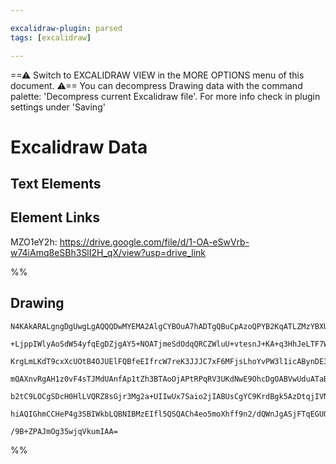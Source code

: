 ```yaml
---

excalidraw-plugin: parsed
tags: [excalidraw]

---
```

==⚠  Switch to EXCALIDRAW VIEW in the MORE OPTIONS menu of this document. ⚠== You can decompress Drawing data with the command palette: 'Decompress current Excalidraw file'. For more info check in plugin settings under 'Saving'



# Excalidraw Data

## Text Elements
## Element Links
MZO1eY2h: https://drive.google.com/file/d/1-OA-eSwVrb-w74iAmq8eSBh3SlI2H_qX/view?usp=drive_link

%%
## Drawing
```compressed-json
N4KAkARALgngDgUwgLgAQQQDwMYEMA2AlgCYBOuA7hADTgQBuCpAzoQPYB2KqATLZMzYBXUtiRoIACyhQ4zZAHoFAc0JRJQgEYA6bGwC2CgF7N6hbEcK4OCtptbErHALRY8RMpWdx8Q1TdIEfARcZgRmBShcZQUebQAObQBmGjoghH0EDihmbgBtcDBQMBKIEm4IAFkALQB5AEYEAE0eSVSSyFhECozNBGJiXE1g9tLMbmcAVgAWRIB2Sf5SmAn6

+LjppIWlyAoSdW54yfqEgDZjgAY5+NOATjmeSdOdqQRCZWluU+vtesnJ+KA+q3HhJeLTF7WZQjNAXF7MKCkNgAawQAGE2Pg2KQKgBiRoEpAvTS4bDI5RIoQcYgYrE4iSI6zMOC4QLZUaQABmhHw+AAyrAYehBB4ORAEUjUQB1fZtNB8QoCREohACmBC8WY8ovSkfDjhXJoeovNgs7BqFZGi5wxUQCnCOAASWIhtQeQAui9OeRMs7uBwhLyXoRqVg

KrgLmLKdT9cxXcUOtB4OJUElFQBfeEIfrcW7reK3JJJC7xF6MFjsLhoYvPW3l1icABynDE3Hq9Su/2mPAuxtthGYABF0lAc2hOQQwsThNSAKLBTLZV0el5COCDUfENtzaYXSa9u7xeqnG2JogcZEVaSyeRKMiERjaZRsNjQhC6AwKbnBBTEBT1ABHJIAEEOAABWcAAxZwoGUAAZABVDgYEbSpvAAcUHaZqgANQA6YoGcPlZ3oTkmgUMwEAoAB+IR

mQAXnvRgAH1z0vF4sTJMdUAnfAp1tZh3BTAoOjAPtRPqRV3UKdNwE9OhcDgOABVwUduATaBJAyFMICID4oFGBhCCogAhUlyWjGlMWxPFOTs+zDOwEQ2SgR1R30AVJXRaz6XQfEEEJRznKyVz3LMsl7SpKy6QqRkOGZVkQqC0gXLcjJIJ5flBR0kVtUKCAnJSkK0o85VpVlbgFVKQrUvczyVTVDVcq3JYCuC7ISoAJWEPUDTbVqauK9zajNC022tA

b2tC9LOCgSDcH0HlLVQRZ8sGjr3Mg2a+UIIwUx7Saio2jIABUsCgYC9KrdBgk5AzDtqjIVNIC6UrYCgtNwLc0ADIM1qmkrZ2pYC3o+kJvvQVkkSoB6hoyEHoZO5MKkswzBKRXkAA0vn3bQ5hLBYeE2Y85lrUp0cxfAmhxi5tFuDsbh4U5pgWa1S3yowX30dS6wIIQU1p25pnqJJvhk2Hjv0bqotjV0IFR1qKRIHa9sq09ICV4gBQQOBuFW0pNcqN

hiAQIGhmCCHeP4g3SBIWkbLQBNIBMzEIfl5QSQACh4eo5moXhff9n2/dQWnJgASjFTqEGUQNWRRj3cG94sg5T3g07DyPxf+o6oHq1ERqgStXV+/BWu9BaEGj0NbY4ZQecTLJze4xF+ZebAiF1tBW4QF4OEr7ge5NIQoHPFMe+z0o7AAKwQbAcj5fu4CNk2zeGbird7/LSSLxgTpffAG9KLocvSefKzFJyEQMJHuh+wMy9tTjUUtyct7PUILvPveD

/9B+ZPAJmOg35wjqVkumIAA=
```
%%